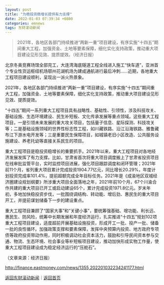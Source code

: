 ```yaml
---
layout: post
title: "为稳投资稳增长提供有力支撑"
date: 2022-01-03 07:39:34 +0800
categories: emnews
tags: 东财滚动新闻
---
```

> 2021年，各地区各部门持续推进“两新一重”项目建设，有序实施“十四五”期间重大工程，加强资金、土地等要素保障，细化实化支持政策，推动重大项目建设见形见效、提质提效。（经济日报）

<p>北京冬奥竞赛场馆全部完工，大连湾海底隧道工程全线进入施工“快车道”，亚洲首个专业性货运枢纽机场鄂州花湖机场为建成通航进行最后冲刺……近期，各地重大工程项目建设顺利，呈现出一派火热景象。</p><p>2021年，各地区各部门持续推进“两新一重”项目建设，有序实施“十四五”期间重大工程，加强资金、土地等要素保障，细化实化支持政策，推动重大项目建设见形见效、提质提效。</p><p>“十四五”期间一系列重大工程项目具有战略性、基础性、引领性，涉及科技攻关、基础设施、生态环境建设、民生补短板、文化传承发展等重点领域。这些重大工程项目，一是引领未来发展的重大攻关项目，包括量子信息、星际探测、科技攻关等；二是基础设施领域的世界性标志性工程，如川藏铁路、沿江沿海铁路、雅鲁藏布江下游水电开发等；三是重要民生保障项目，如城镇老旧小区改造、公共服务设施建设、养老托幼等直接关系民生的项目。</p><p>重大工程项目是稳投资稳增长的重要抓手。2021年以来，重大工程项目对各地经济发展发挥了有力支撑。比如，甘肃省首次将重大项目调度搬上了甘肃省投资项目在线审批监管平台，实时监控项目进展，强化项目跟踪调度和闭环管理；2021年前11个月，省列重大项目累计完成投资1904.77亿元，同比增长20.29%，年度计划投资完成率101.4%，提前超额完成全年目标任务。2021年是《成渝地区双城经济圈建设规划纲要》所涉重大项目全面落地之年，2021年前10个月，67个川渝合作共建的重大项目已开工或启动建设65个，累计完成投资1971.8亿元。岁末年初，多地加快稳投资步伐，一批围绕调结构、转动能、增后劲、惠民生的重大项目开工，并提前谋划储备下一步的建设重点。</p><p>重大工程项目兼顾了“国家大事”和“关键小事”，要统筹强基础、增功能、利长远、惠民生、防风险，统筹中长期发展和年度经济运行，扎实推进“十四五”规划102项重大工程项目建设，适度超前开展基础设施投资，形成开工一批、投产一批、储备一批的良性循环。加强政策支撑和要素保障，发挥中央预算内投资、地方政府专项债等政府投资带动作用，同时积极调动社会资本活力，鼓励和引导民间资本参与交通、物流、生态环境、社会事业等补短板项目建设，推动加快形成实物工作量，使重大工程项目建设成为稳定经济运行的“压舱石”。 </p><p class="em_media">（文章来源：经济日报）</p>

<http://finance.eastmoney.com/news/1355,202201032234241177.html>

[返回东财滚动新闻](//finews.withounder.com/emnews/)｜[返回首页](//finews.withounder.com/)